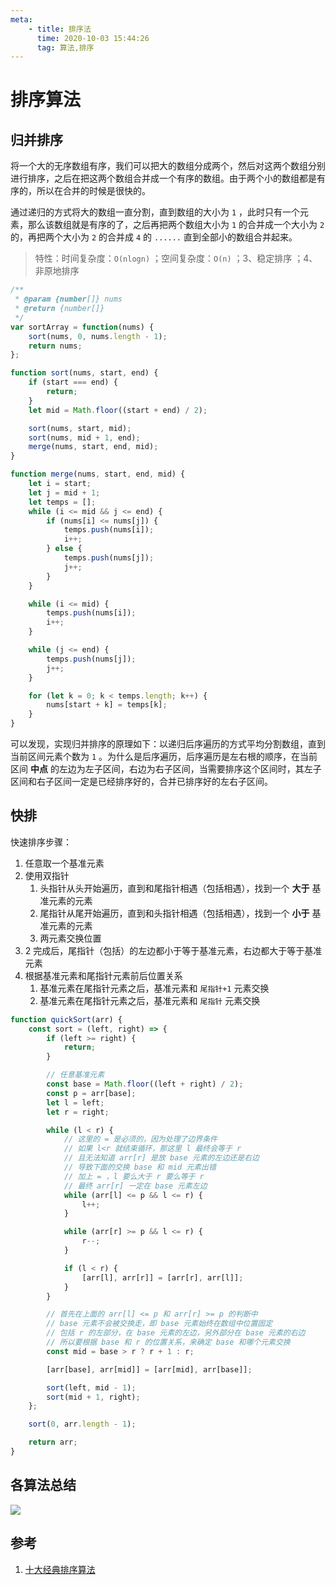 ```yaml
---
meta:
    - title: 排序法
      time: 2020-10-03 15:44:26
      tag: 算法,排序
---
```


# 排序算法

## 归并排序

将一个大的无序数组有序，我们可以把大的数组分成两个，然后对这两个数组分别进行排序，之后在把这两个数组合并成一个有序的数组。由于两个小的数组都是有序的，所以在合并的时候是很快的。

通过递归的方式将大的数组一直分割，直到数组的大小为 `1` ，此时只有一个元素，那么该数组就是有序的了，之后再把两个数组大小为 `1` 的合并成一个大小为 `2` 的，再把两个大小为 `2` 的合并成 `4` 的 `......` 直到全部小的数组合并起来。

> 特性：时间复杂度：`O(nlogn)` ；空间复杂度：`O(n)` ；3、稳定排序 ；4、非原地排序

```js
/**
 * @param {number[]} nums
 * @return {number[]}
 */
var sortArray = function(nums) {
    sort(nums, 0, nums.length - 1);
    return nums;
};

function sort(nums, start, end) {
    if (start === end) {
        return;
    }
    let mid = Math.floor((start + end) / 2);

    sort(nums, start, mid);
    sort(nums, mid + 1, end);
    merge(nums, start, end, mid);
}

function merge(nums, start, end, mid) {
    let i = start;
    let j = mid + 1;
    let temps = [];
    while (i <= mid && j <= end) {
        if (nums[i] <= nums[j]) {
            temps.push(nums[i]);
            i++;
        } else {
            temps.push(nums[j]);
            j++;
        }
    }

    while (i <= mid) {
        temps.push(nums[i]);
        i++;
    }

    while (j <= end) {
        temps.push(nums[j]);
        j++;
    }

    for (let k = 0; k < temps.length; k++) {
        nums[start + k] = temps[k];
    }
}
```

可以发现，实现归并排序的原理如下：以递归后序遍历的方式平均分割数组，直到当前区间元素个数为 `1` 。为什么是后序遍历，后序遍历是左右根的顺序，在当前区间 **中点** 的左边为左子区间，右边为右子区间，当需要排序这个区间时，其左子区间和右子区间一定是已经排序好的，合并已排序好的左右子区间。

## 快排

快速排序步骤：

1. 任意取一个基准元素
2. 使用双指针
    1. 头指针从头开始遍历，直到和尾指针相遇（包括相遇），找到一个 **大于** 基准元素的元素
    2. 尾指针从尾开始遍历，直到和头指针相遇（包括相遇），找到一个 **小于** 基准元素的元素
    3. 两元素交换位置
3. 2 完成后，尾指针（包括）的左边都小于等于基准元素，右边都大于等于基准元素
4. 根据基准元素和尾指针元素前后位置关系
    1. 基准元素在尾指针元素之后，基准元素和 `尾指针+1` 元素交换
    2. 基准元素在尾指针元素之后，基准元素和 `尾指针` 元素交换

```js
function quickSort(arr) {
    const sort = (left, right) => {
        if (left >= right) {
            return;
        }

        // 任意基准元素
        const base = Math.floor((left + right) / 2);
        const p = arr[base];
        let l = left;
        let r = right;

        while (l < r) {
            // 这里的 = 是必须的，因为处理了边界条件
            // 如果 l<r 就结束循环，那这里 l 最终会等于 r
            // 且无法知道 arr[r] 是放 base 元素的左边还是右边
            // 导致下面的交换 base 和 mid 元素出错
            // 加上 = ，l 要么大于 r 要么等于 r
            // 最终 arr[r] 一定在 base 元素左边
            while (arr[l] <= p && l <= r) {
                l++;
            }

            while (arr[r] >= p && l <= r) {
                r--;
            }

            if (l < r) {
                [arr[l], arr[r]] = [arr[r], arr[l]];
            }
        }

        // 首先在上面的 arr[l] <= p 和 arr[r] >= p 的判断中
        // base 元素不会被交换走，即 base 元素始终在数组中位置固定
        // 包括 r 的左部分，在 base 元素的左边，另外部分在 base 元素的右边
        // 所以要根据 base 和 r 的位置关系，来确定 base 和哪个元素交换
        const mid = base > r ? r + 1 : r;

        [arr[base], arr[mid]] = [arr[mid], arr[base]];

        sort(left, mid - 1);
        sort(mid + 1, right);
    };

    sort(0, arr.length - 1);

    return arr;
}
```

## 各算法总结

![](https://img2018.cnblogs.com/blog/793314/201906/793314-20190620164631293-1925510030.jpg)

## 参考

1. [十大经典排序算法](https://www.cnblogs.com/itsharehome/p/11058010.html)
